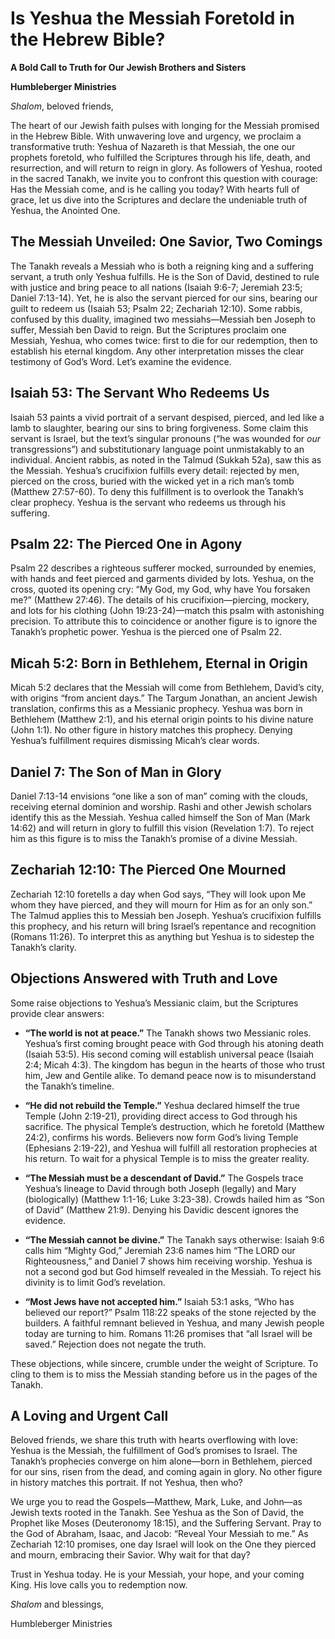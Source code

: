 # Is Yeshua the Messiah Foretold in the Hebrew Bible?

**A Bold Call to Truth for Our Jewish Brothers and Sisters**

**Humbleberger Ministries**

_Shalom_, beloved friends,

The heart of our Jewish faith pulses with longing for the Messiah promised in the Hebrew Bible. With unwavering love and urgency, we proclaim a transformative truth: Yeshua of Nazareth is that Messiah, the one our prophets foretold, who fulfilled the Scriptures through his life, death, and resurrection, and will return to reign in glory. As followers of Yeshua, rooted in the sacred Tanakh, we invite you to confront this question with courage: Has the Messiah come, and is he calling you today? With hearts full of grace, let us dive into the Scriptures and declare the undeniable truth of Yeshua, the Anointed One.

## The Messiah Unveiled: One Savior, Two Comings

The Tanakh reveals a Messiah who is both a reigning king and a suffering servant, a truth only Yeshua fulfills. He is the Son of David, destined to rule with justice and bring peace to all nations (Isaiah 9:6-7; Jeremiah 23:5; Daniel 7:13-14). Yet, he is also the servant pierced for our sins, bearing our guilt to redeem us (Isaiah 53; Psalm 22; Zechariah 12:10). Some rabbis, confused by this duality, imagined two messiahs—Messiah ben Joseph to suffer, Messiah ben David to reign. But the Scriptures proclaim one Messiah, Yeshua, who comes twice: first to die for our redemption, then to establish his eternal kingdom. Any other interpretation misses the clear testimony of God’s Word. Let’s examine the evidence.

## Isaiah 53: The Servant Who Redeems Us

Isaiah 53 paints a vivid portrait of a servant despised, pierced, and led like a lamb to slaughter, bearing our sins to bring forgiveness. Some claim this servant is Israel, but the text’s singular pronouns (“he was wounded for _our_ transgressions”) and substitutionary language point unmistakably to an individual. Ancient rabbis, as noted in the Talmud (Sukkah 52a), saw this as the Messiah. Yeshua’s crucifixion fulfills every detail: rejected by men, pierced on the cross, buried with the wicked yet in a rich man’s tomb (Matthew 27:57-60). To deny this fulfillment is to overlook the Tanakh’s clear prophecy. Yeshua is the servant who redeems us through his suffering.

## Psalm 22: The Pierced One in Agony

Psalm 22 describes a righteous sufferer mocked, surrounded by enemies, with hands and feet pierced and garments divided by lots. Yeshua, on the cross, quoted its opening cry: “My God, my God, why have You forsaken me?” (Matthew 27:46). The details of his crucifixion—piercing, mockery, and lots for his clothing (John 19:23-24)—match this psalm with astonishing precision. To attribute this to coincidence or another figure is to ignore the Tanakh’s prophetic power. Yeshua is the pierced one of Psalm 22.

## Micah 5:2: Born in Bethlehem, Eternal in Origin

Micah 5:2 declares that the Messiah will come from Bethlehem, David’s city, with origins “from ancient days.” The Targum Jonathan, an ancient Jewish translation, confirms this as a Messianic prophecy. Yeshua was born in Bethlehem (Matthew 2:1), and his eternal origin points to his divine nature (John 1:1). No other figure in history matches this prophecy. Denying Yeshua’s fulfillment requires dismissing Micah’s clear words.

## Daniel 7: The Son of Man in Glory

Daniel 7:13-14 envisions “one like a son of man” coming with the clouds, receiving eternal dominion and worship. Rashi and other Jewish scholars identify this as the Messiah. Yeshua called himself the Son of Man (Mark 14:62) and will return in glory to fulfill this vision (Revelation 1:7). To reject him as this figure is to miss the Tanakh’s promise of a divine Messiah.

## Zechariah 12:10: The Pierced One Mourned

Zechariah 12:10 foretells a day when God says, “They will look upon Me whom they have pierced, and they will mourn for Him as for an only son.” The Talmud applies this to Messiah ben Joseph. Yeshua’s crucifixion fulfills this prophecy, and his return will bring Israel’s repentance and recognition (Romans 11:26). To interpret this as anything but Yeshua is to sidestep the Tanakh’s clarity.

## Objections Answered with Truth and Love

Some raise objections to Yeshua’s Messianic claim, but the Scriptures provide clear answers:

- **“The world is not at peace.”** The Tanakh shows two Messianic roles. Yeshua’s first coming brought peace with God through his atoning death (Isaiah 53:5). His second coming will establish universal peace (Isaiah 2:4; Micah 4:3). The kingdom has begun in the hearts of those who trust him, Jew and Gentile alike. To demand peace now is to misunderstand the Tanakh’s timeline.
- **“He did not rebuild the Temple.”** Yeshua declared himself the true Temple (John 2:19-21), providing direct access to God through his sacrifice. The physical Temple’s destruction, which he foretold (Matthew 24:2), confirms his words. Believers now form God’s living Temple (Ephesians 2:19-22), and Yeshua will fulfill all restoration prophecies at his return. To wait for a physical Temple is to miss the greater reality.

- **“The Messiah must be a descendant of David.”** The Gospels trace Yeshua’s lineage to David through both Joseph (legally) and Mary (biologically) (Matthew 1:1-16; Luke 3:23-38). Crowds hailed him as “Son of David” (Matthew 21:9). Denying his Davidic descent ignores the evidence.

- **“The Messiah cannot be divine.”** The Tanakh says otherwise: Isaiah 9:6 calls him “Mighty God,” Jeremiah 23:6 names him “The LORD our Righteousness,” and Daniel 7 shows him receiving worship. Yeshua is not a second god but God himself revealed in the Messiah. To reject his divinity is to limit God’s revelation.

- **“Most Jews have not accepted him.”** Isaiah 53:1 asks, “Who has believed our report?” Psalm 118:22 speaks of the stone rejected by the builders. A faithful remnant believed in Yeshua, and many Jewish people today are turning to him. Romans 11:26 promises that “all Israel will be saved.” Rejection does not negate the truth.

These objections, while sincere, crumble under the weight of Scripture. To cling to them is to miss the Messiah standing before us in the pages of the Tanakh.

## A Loving and Urgent Call

Beloved friends, we share this truth with hearts overflowing with love: Yeshua is the Messiah, the fulfillment of God’s promises to Israel. The Tanakh’s prophecies converge on him alone—born in Bethlehem, pierced for our sins, risen from the dead, and coming again in glory. No other figure in history matches this portrait. If not Yeshua, then who?

We urge you to read the Gospels—Matthew, Mark, Luke, and John—as Jewish texts rooted in the Tanakh. See Yeshua as the Son of David, the Prophet like Moses (Deuteronomy 18:15), and the Suffering Servant. Pray to the God of Abraham, Isaac, and Jacob: “Reveal Your Messiah to me.” As Zechariah 12:10 promises, one day Israel will look on the One they pierced and mourn, embracing their Savior. Why wait for that day?

Trust in Yeshua today. He is your Messiah, your hope, and your coming King. His love calls you to redemption now.

_Shalom_ and blessings,

Humbleberger Ministries
